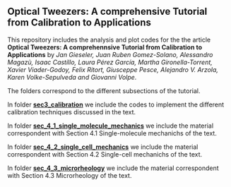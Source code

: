 Optical Tweezers: A comprehensive Tutorial from Calibration to Applications
---

This repository includes the analysis and plot codes for the the article **Optical Tweezers: A comprehennsive Tutorial  from Calibration to Applications** by *Jan Gieseler, Juan Ruben Gomez-Solano, Alessandro Magazù, Isaac Castillo, Laura Pérez García, Martha Gironella-Torrent, Xavier Viader-Godoy, Felix Ritort, Giusceppe Pesce, Alejandro V. Arzola, Karen Volke-Sepulveda and Giovanni Volpe*.



 The folders  correspond to the different subsections of the tutorial.
 
 In folder **[sec3_calibration](sec3_calibration/)** we include the codes to implement the different calibration techniques discussed in the text.
 
 In folder **[sec_4_1_single_molecule_mechanics](sec_4_1_single_molecule_mechanics_xavier/)** we include the material correspondent with Section 4.1 Single-molecule mechanichs of the text.
 
 In folder **[sec_4_2_single_cell_mechanics](sec_4_2_single_cell_mechanics_Marta/)** we include the material correspondent with Section 4.2 Single-cell mechanichs of the text.
 
 
  In folder **[sec_4_3_microrheology](sec_4_3_microrheology_ruben/)**  we include the material correspondent with Section 4.3 Microrheology of the text.
 
